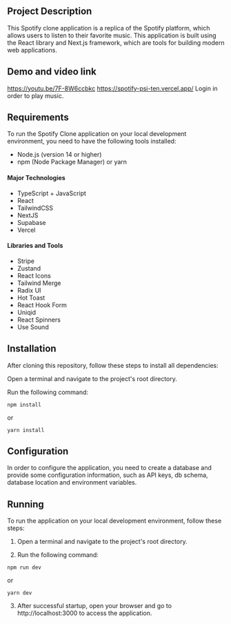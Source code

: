 ## Project Description

This Spotify clone application is a replica of the Spotify platform, which allows users to listen to their favorite music. This application is built using the React library and Next.js framework, which are tools for building modern web applications. 

## Demo and video link

https://youtu.be/7F-8W6ccbkc
https://spotify-psi-ten.vercel.app/
Login in order to play music.


## Requirements

To run the Spotify Clone application on your local development environment, you need to have the following tools installed:

- Node.js (version 14 or higher)
- npm (Node Package Manager) or yarn

#### Major Technologies

- TypeScript + JavaScript
- React
- TailwindCSS
- NextJS
- Supabase
- Vercel

#### Libraries and Tools

- Stripe
- Zustand
- React Icons
- Tailwind Merge
- Radix UI
- Hot Toast
- React Hook Form
- Uniqid
- React Spinners
- Use Sound

## Installation

After cloning this repository, follow these steps to install all dependencies:

Open a terminal and navigate to the project's root directory.

Run the following command:

```console
npm install
```

or

```console
yarn install
```

## Configuration

In order to configure the application, you need to create a database and provide some configuration information, such as API keys, db schema, database location and environment variables.

## Running

To run the application on your local development environment, follow these steps:

1. Open a terminal and navigate to the project's root directory.

2. Run the following command:

```console
npm run dev
```

or

```console
yarn dev
```

3. After successful startup, open your browser and go to http://localhost:3000 to access the application.
